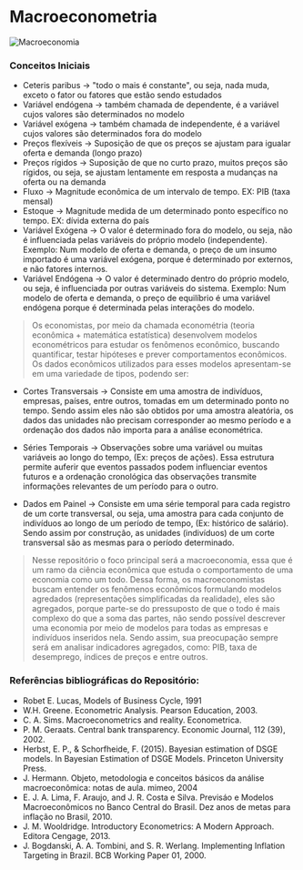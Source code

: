 # Macroeconometria

![Macroeconomia](https://github.com/user-attachments/assets/c8b70add-e0c8-41df-99e2-31297301d269)

### Conceitos Iniciais
- Ceteris paribus -> "todo o mais é constante", ou seja, nada muda, exceto o fator ou fatores que estão sendo estudados
- Variável endógena ->  também chamada de dependente, é a variável cujos valores são determinados no modelo
- Variável exógena ->  também chamada de independente, é a variável cujos valores são determinados fora do modelo
- Preços flexíveis ->  Suposição de que os preços se ajustam para igualar oferta e demanda (longo prazo)
- Preços rígidos ->  Suposição de que no curto prazo, muitos preços são rígidos, ou seja, se ajustam lentamente em resposta a mudanças na oferta ou na demanda
- Fluxo -> Magnitude econômica de um intervalo de tempo. EX: PIB (taxa mensal)
- Estoque -> Magnitude medida de um determinado ponto específico no tempo. EX: dívida externa do país
- Variável Exógena -> O valor é determinado fora do modelo, ou seja, não é influenciada pelas variáveis do próprio modelo (independente). Exemplo: Num modelo de oferta e demanda, o preço de um insumo importado é uma variável exógena, porque é determinado por externos,  e não fatores internos. 
- Variável Endógena -> O valor é determinado dentro do próprio modelo, ou seja, é influenciada por outras variáveis do sistema. Exemplo: Num modelo de oferta e demanda, o preço de equilíbrio é uma variável endógena porque é determinada pelas interações do modelo.

> Os economistas, por meio da chamada econométria (teoria econômica + matemática estatística) desenvolvem modelos econométricos para estudar os fenômenos econômico, buscando quantificar, testar hipóteses e prever comportamentos econômicos. Os dados econômicos utilizados para esses modelos apresentam-se em uma variedade de tipos, podendo ser:

- Cortes Transversais -> Consiste em uma amostra de indivíduos, empresas, países, entre outros, tomadas em um determinado ponto no tempo. Sendo assim eles não são obtidos por uma amostra aleatória, os dados das unidades não precisam corresponder ao mesmo período e a ordenação dos dados não importa para a análise econométrica.

- Séries Temporais -> Observações sobre uma variável ou muitas variáveis ao longo do tempo, (Ex: preços de ações). Essa estrutura permite auferir que eventos passados podem influenciar eventos futuros e a ordenação cronológica das observações transmite informações relevantes de um período para o outro.

- Dados em Painel -> Consiste em uma série temporal para cada registro de um corte transversal, ou seja, uma amostra para cada conjunto de indivíduos ao longo de um período de tempo, (Ex: histórico de salário). Sendo assim por construção, as unidades (indivíduos) de um corte transversal são as mesmas para o período determinado.

> Nesse repositório o foco principal será a macroeconomia, essa que é um ramo da ciência econômica que estuda o comportamento de uma economia como um todo. Dessa forma, os macroeconomistas buscam entender os fenômenos econômicos formulando modelos agredados (representações simplificadas da realidade), eles são agregados, porque parte-se do pressuposto de que o todo é mais complexo do que a soma das partes, não sendo possível descrever uma economia por meio de modelos para todas as empresas e indivíduos inseridos nela. Sendo assim, sua preocupação sempre será em analisar indicadores agregados, como: PIB, taxa de desemprego, índices de preços e entre outros.

### Referências bibliográficas do Repositório:
- Robet E. Lucas, Models of Business Cycle, 1991
- W.H. Greene. Econometric Analysis. Pearson Education, 2003.
- C. A. Sims. Macroeconometrics and reality. Econometrica.
- P. M. Geraats. Central bank transparency. Economic Journal, 112
 (39), 2002.
- Herbst, E. P., & Schorfheide, F. (2015). Bayesian estimation of DSGE models. In Bayesian Estimation of DSGE Models. Princeton University Press.
- J. Hermann. Objeto, metodologia e conceitos básicos da análise macroeconômica: notas de aula. mimeo, 2004
- E. J. A. Lima, F. Araujo, and J. R. Costa e Silva. Previsáo e Modelos Macroeconômicos no Banco Central do Brasil. Dez anos de metas para inflação no Brasil, 2010.
- J. M. Wooldridge. Introductory Econometrics: A Modern Approach. Editora Cengage, 2013.
- J. Bogdanski, A. A. Tombini, and S. R. Werlang. Implementing Inflation Targeting in Brazil. BCB Working Paper 01, 2000.

